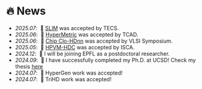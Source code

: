 # 🔥 News

- *2025.07*: &nbsp;🎉 [SLIM](https://dl.acm.org/doi/abs/10.1145/3750727) was accepted by TECS.
- *2025.06*: &nbsp;🎉 [HyperMetric](https://ieeexplore.ieee.org/abstract/document/11032149) was accepted by TCAD.
- *2025.06*: &nbsp;🎉 [Chip Clo-HDnn](https://ieeexplore.ieee.org/abstract/document/11074827) was accepted by VLSI Symposium.
- *2025.05*: &nbsp;🎉 [HPVM-HDC](https://dl.acm.org/doi/full/10.1145/3695053.3731095) was accepted by ISCA.
- *2024.12*: &nbsp;🎉 I will be joining EPFL as a postdoctoral researcher.
- *2024.09*: &nbsp;🎉 I have successfully completed my Ph.D. at UCSD! Check my thesis [here](https://escholarship.org/uc/item/1fr0s17k)
- *2024.07*: &nbsp;🎉 HyperGen work was accepted!
- *2024.07*: &nbsp;🎉 TriHD work was accepted!
